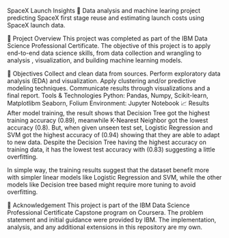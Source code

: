 SpaceX Launch Insights 🚀
Data analysis and machine learing project predicting SpaceX first stage reuse and estimating launch costs using SpaceX launch data.

📌 Project Overview
This project was completed as part of the IBM Data Science Professional Certificate. The objective of this project is to apply end-to-end data science skills, from data collection and wrangling to analysis , visualization, and building machine learning models.

🎯 Objectives
Collect and clean data from sources.
Perform exploratory data analysis (EDA) and visualization.
Apply clustering and/or predictive modeling techniques.
Communicate results through visualizations and a final report.
Tools & Technologies
Python: Pandas, Numpy, Scikit-learn, Matplotlibm Seaborn, Folium
Environment: Jupyter Notebook
📈 Results
After model training, the result shows that Decision Tree got the highest training accuracy (0.89), meanwhile K-Nearest Neighbor got the lowest accuracy (0.8). But, when given unseen test set, Logistic Regression and SVM got the highest accuracy of (0.94) showing that they are able to adapt to new data. Despite the Decision Tree having the highest accuracy on training data, it has the lowest test accuracy with (0.83) suggesting a little overfitting.

In simple way, the training results suggest that the dataset benefit more with simpler linear models like Logistic Regression and SVM, while the other models like Decision tree based might require more tuning to avoid overfitting.

🙏 Acknowledgement
This project is part of the IBM Data Science Professional Certificate Capstone program on Coursera. The problem statement and initial guidance were provided by IBM. The implementation, analysis, and any additional extensions in this repository are my own.
